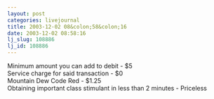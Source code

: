 ```yaml
---
layout: post
categories: livejournal
title: 2003-12-02 08&colon;58&colon;16
date: 2003-12-02 08:58:16
lj_slug: 108886
lj_id: 108886
---
```

Minimum amount you can add to debit - $5  
Service charge for said transaction - $0  
Mountain Dew Code Red - $1.25  
Obtaining important class stimulant in less than 2 minutes - Priceless
